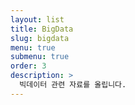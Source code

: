```yaml
---
layout: list
title: BigData
slug: bigdata
menu: true
submenu: true
order: 3
description: >
  빅데이터 관련 자료를 올립니다.
---
```

